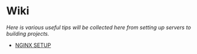 # Wiki
*Here is various useful tips will be collected here from setting up servers to building projects.*

- [NGINX SETUP](https://github.com/roschoupkin/wiki/nginx/README.md)
